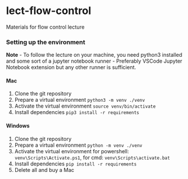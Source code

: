 # lect-flow-control
Materials for flow control lecture

### Setting up the environment
**Note** - To follow the lecture on your machine, you need python3 installed and some sort of a jupyter notebook runner - Preferably VSCode Jupyter Notebook extension but any other runner is sufficient.

#### Mac
1. Clone the git repository
2. Prepare a virtual environment `python3 -m venv ./venv`
3. Activate the virtual environment `source venv/bin/activate`
4. Install dependencies `pip3 install -r requirements`

#### Windows
1. Clone the git repository
2. Prepare a virtual environment `python -m venv ./venv`
3. Activate the virtual environment for powershell: `venv\Scripts\Activate.ps1`, for cmd: `venv\Scripts\activate.bat`
4. Install dependencies `pip install -r requirements`
5. Delete all and buy a Mac
